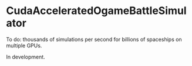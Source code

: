# CudaAcceleratedOgameBattleSimulator
To do: thousands of simulations per second for billions of spaceships on multiple GPUs.

In development.

